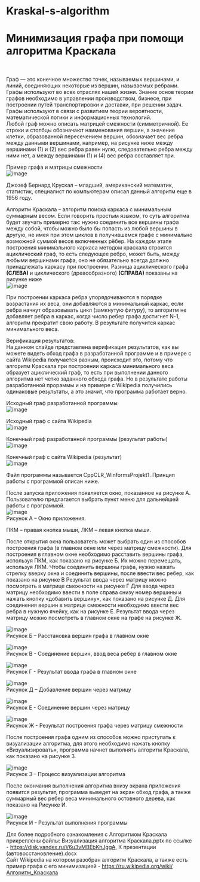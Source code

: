 # Kraskal-s-algorithm

<h1>Минимизация графа при помощи алгоритма Краскала</h1> <br>

Граф — это конечное множество точек, называемых вершинами, и линий, соединяющих некоторые из вершин, называемых ребрами. Графы используют во всех отраслях нашей жизни. Знание основ теории графов необходимо в управлении производством, бизнесе, при построении путей транспортировки и доставки, при решении задач. Графы используют в связи с развитием теории вероятности, математической логики и информационных технологий. <br>
Любой граф можно описать матрицей смежности (симметричной). Ее строки и столбцы обозначают наименования вершин, а значение клетки, образованной пересечением вершин, обозначает вес ребра между данными вершинами, например, на рисунке ниже между вершинами (1) и (2) вес ребра равен нулю, следовательно ребра между ними нет, а между вершинами (1) и (4) вес ребра составляет три.

Пример графа и матрицы смежности <br>
![image](https://user-images.githubusercontent.com/126500303/224618814-fdeaa920-285f-4991-a149-ed94b752777e.png)

Джозеф Бернард Крускал – младший, американский математик, статистик, специалист по компьютерам описал данный алгоритм еще в 1956 году.

Алгоритм Краскала – алгоритм поиска каркаса с минимальным суммарным весом. Если говорить простым языком, то суть алгоритма будет звучать примерно так: нужно соединить все вершины графа между собой, чтобы можно было бы попасть из любой вершины в другую, не имея при этом циклов в получившемся графе с минимально возможной суммой весов включенных рёбер.
На каждом этапе построения минимального каркаса  методом краскала строится ациклический граф, то есть следующее ребро, может быть, между любыми вершинами графа, оно не обязательно всегда должно принадлежать каркасу при построении.
Разница ациклического графа <strong>(СЛЕВА) </strong> и циклического (древообразного) <strong> (СПРАВА) </strong> показаны на рисунке ниже <br>
![image](https://user-images.githubusercontent.com/126500303/224618023-b9162f6c-b0eb-41d7-adaf-0ba680f67fc4.png)

При построении каркаса ребра упорядочиваются в порядке возрастания их веса, они добавляются в минимальный каркас, если ребра начнут образовывать цикл (замкнутую фигуру), то алгоритм не добавляет ребра в каркас, когда число ребер графа достигнет N-1, алгоритм прекратит свою работу. В результате получится каркас минимального веса. <br>

Верификация результатов: <br>
На данном слайде представлена верификация результатов, как вы можете видеть обход графа в разработанной программе и в примере с сайта Wikipedia получается разным, происходит это, потому что алгоритм Краскала при построении каркаса минимального веса образует ациклический граф, то есть при выполнении данного алгоритма нет четко заданного обхода графа. Но в результате работы разработанной прораммы и на примере с Wikipedia получились одинаковые результаты, а это значит, что программа работает верно.

Исходный граф разработанной программы <br>
![image](https://user-images.githubusercontent.com/126500303/224619981-4023c850-d402-4645-a66d-191add3d3c15.png)

Исходный граф с сайта Wikipedia <br>
![image](https://user-images.githubusercontent.com/126500303/224620172-bd9fafff-880f-41fe-aec0-727c45db88a1.png)


Конечный граф разработанной программы (результат работы) <br>
![image](https://user-images.githubusercontent.com/126500303/224620325-038bfda8-77e4-46d9-9c16-b63a7cbe6650.png)

Конечный граф с сайта Wikipedia (результат) <br>
![image](https://user-images.githubusercontent.com/126500303/224620382-89f5d8f5-c165-4e7a-90c9-97ea391f2f1c.png)

Файл программы называется CppCLR_WinformsProjekt1. Принцип работы с программой описан ниже. <br>

После запуска приложения появляется окно, показанное на рисунке А. Пользователю предлагается выбрать пункт меню для дальнейшей работы с программой.<br>
![image](https://user-images.githubusercontent.com/126500303/224620978-67a20c0a-4115-4627-8009-90986d038b79.png) <br>
Рисунок А – Окно приложения.<br>

ПКМ – правая кнопка мыши, ЛКМ – левая кнопка мыши. <br>

После открытия окна пользователь может выбрать один из способов построения графа (в главном окне или через матрицу смежности). Для построения в главном окне необходимо расставить вершины графа, используя ПКМ, как показано на рисунке Б. Их можно перемещать, используя ЛКМ. Чтобы соединить вершины графа, нужно нажать стрелку вверху окна и соединить вершины, после ввести вес ребер, как показано на рисунке В Результат ввода через матрицу можно посмотреть в матрице смежности на рисунке Г Для ввода через матрицу необходимо ввести в поле справа снизу номер вершины и нажать кнопку «добавить вершину», как показано на рисунке Д. Для соединения вершин в матрице смежности необходимо ввести вес ребра в нужную ячейку, как на рисунке Е. Результат ввода через матрицу можно посмотреть в главном окне на графе на рисунке Ж.

![image](https://user-images.githubusercontent.com/126500303/224621267-4cdc51f8-6d47-4172-9ab5-6e80c534a7d1.png) <br>
Рисунок Б – Расстановка вершин графа в главном окне <br>

![image](https://user-images.githubusercontent.com/126500303/224621327-c0082a1d-9a8f-4cac-98b0-22bc8b839f41.png) <br>
Рисунок В - Соединение вершин, ввод веса ребер в главном окне <br>

![image](https://user-images.githubusercontent.com/126500303/224621432-463fad63-5e37-47e7-9561-0a12bd61caae.png) <br>
Рисунок Г - Результат ввода графа в главном окне <br>

![image](https://user-images.githubusercontent.com/126500303/224621485-e2df6eb0-a3ba-4063-8d7b-e63d85978dcb.png) <br>
Рисунок Д – Добавление вершин через матрицу <br>

![image](https://user-images.githubusercontent.com/126500303/224621579-661b408f-1063-4ae3-8c85-837ed9f1cc52.png) <br>
Рисунок Е - Соединение вершин через матрицу <br>

![image](https://user-images.githubusercontent.com/126500303/224621674-a11e914f-0a3e-4cd2-b5d0-6d1e42ed48e1.png) <br>
Рисунок Ж - Результат построения графа через матрицу смежности <br>

После построения графа одним из способов можно приступать к визуализации алгоритма, для этого необходимо нажать кнопку «Визуализировать», программа начнет выполнять алгоритм Краскала, как показано на рисунке 3.  <br>

![image](https://user-images.githubusercontent.com/126500303/224621806-cb1ae5ba-a523-42f3-a784-6d38e2d14318.png) <br>
Рисунок 3 – Процесс визуализации алгоритма <br>

После окончания выполнения алгоритма внизу экрана приложения появится результат, программа выведет на экран обход графа, а также суммарный вес ребер веса минимального остовного дерева, как показано на Рисунке И. <br>

![image](https://user-images.githubusercontent.com/126500303/224621916-e8a3a40e-1411-4858-9ae4-5992b216687e.png) <br>
Рисунок И - Результат выполнения программы <br>
 

Для более подробного ознакомления с Алгоритмом Краскала прикреплены файлы: Визуализация алгоритма Краскала.pptx по ссылке - https://disk.yandex.ru/i/6u3vMBEbKhJggA, К презентации (автовосстановление).docx <br>
Сайт Wikipedia на котором разобран алгоритм Краскала, а также есть пример графа с его минимизацией - https://ru.wikipedia.org/wiki/Алгоритм_Краскала










